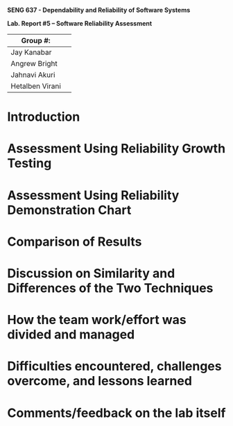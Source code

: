 ****SENG 637 - Dependability and Reliability of Software Systems****

**Lab. Report \#5 – Software Reliability Assessment**

| Group \#:       |   |
|-----------------|---|
| Jay Kanabar     |   |
| Angrew Bright   |   |
| Jahnavi Akuri   |   |
| Hetalben Virani |   |

# Introduction

# 

# Assessment Using Reliability Growth Testing 

# Assessment Using Reliability Demonstration Chart 

# 

# Comparison of Results

# Discussion on Similarity and Differences of the Two Techniques


# How the team work/effort was divided and managed

# 

# Difficulties encountered, challenges overcome, and lessons learned

# Comments/feedback on the lab itself
